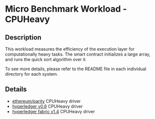 # Micro Benchmark Workload - CPUHeavy
## Description
This workload measures the efficiency of the execution layer for computationally heavy tasks.
The smart contract initializes a large array, and runs the quick sort algorithm over it.

To see more details, please refer to the README file in each individual directory for each system.

## Details

+ [ethereum/parity](ethereum/README.md) CPUHeavy driver
+ [hyperledger v0.6](hyperledger/README.md) CPUHeavy driver
+ [hyperledger fabric v1.4](fabric-v1.4/README.md) CPUHeavy driver

